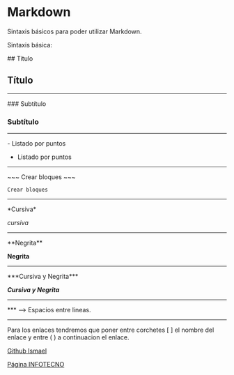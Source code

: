 # Markdown

Sintaxis básicos para poder utilizar Markdown.

Sintaxis básica:

\#\# Título
## Título

***

\#\#\# Subtítulo
### Subtítulo

***

\- Listado por puntos

- Listado por puntos

***

\~\~\~
Crear bloques
\~\~\~

~~~
Crear bloques
~~~

***

\*Cursiva\*

*cursiva*

***

\*\*Negrita\*\*

**Negrita**

***

\*\*\*Cursiva y Negrita\*\*\*

***Cursiva y Negrita***

***

\*\*\* --> Espacios entre lineas.

***

Para los enlaces tendremos que poner entre corchetes [ ] el nombre del enlace y
entre ( ) a continuacion el enlace.

[Github Ismael](https://github.com/ismaelse95)

[Página INFOTECNO](https://tutecnoinfor.wordpress.com/)
